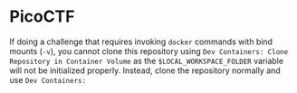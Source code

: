 # PicoCTF

If doing a challenge that requires invoking `docker` commands with bind mounts (`-v`), you cannot clone this repository using `Dev Containers: Clone Repository in Container Volume` as the `$LOCAL_WORKSPACE_FOLDER` variable will not be initialized properly. Instead, clone the repository normally and use `Dev Containers: `